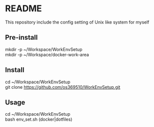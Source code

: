 # README
This repository include the config setting of Unix like system for myself  

## Pre-install
mkdir -p ~/Workspace/WorkEnvSetup  
mkdir -p ~/Workspace/docker-work-area  

## Install
cd ~/Workspace/WorkEnvSetup  
git clone https://github.com/os369510/WorkEnvSetup.git  

## Usage
cd ~/Workspace/WorkEnvSetup  
bash env_set.sh (docker|dotfiles)  
